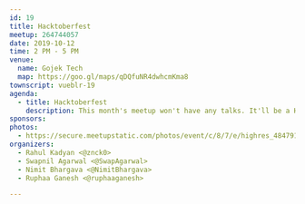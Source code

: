 ```yaml
---
id: 19
title: Hacktoberfest
meetup: 264744057
date: 2019-10-12
time: 2 PM - 5 PM
venue:
  name: Gojek Tech
  map: https://goo.gl/maps/qDQfuNR4dwhcmKma8
townscript: vueblr-19
agenda:
  - title: Hacktoberfest
    description: This month's meetup won't have any talks. It'll be a Hacktoberfest-style special edition meetup, where everyone would go through Vue 3.0's code (open-sourced on Oct 4th) and start contributing to the ecosystem.
sponsors:
photos:
  - https://secure.meetupstatic.com/photos/event/c/8/7/e/highres_484791326.jpeg
organizers:
  - Rahul Kadyan <@znck0>
  - Swapnil Agarwal <@SwapAgarwal>
  - Nimit Bhargava <@NimitBhargava>
  - Ruphaa Ganesh <@ruphaaganesh>

---
```


<EventPage />
